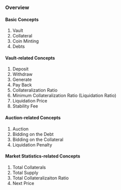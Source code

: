 ### Overview 

#### Basic Concepts 
  1. Vault 
  2. Collateral 
  3. Coin Minting 
  4. Debts 


#### Vault-related Concepts 
  1. Deposit 
  2. Withdraw
  3. Generate 
  4. Pay Back 
  5. Collateralization Ratio 
  6. Minimum Collateralization Ratio (Liquidation Ratio)
  7. Liquidation Price 
  8. Stability Fee 


#### Auction-related Concepts 
  1. Auction 
  2. Bidding on the Debt 
  3. Bidding on the Collateral 
  4. Liquidation Penalty 


#### Market Statistics-related Concepts 
  1. Total Collaterals 
  2. Total Supply 
  3. Total Collateralizaiton Ratio 
  4. Next Price 
